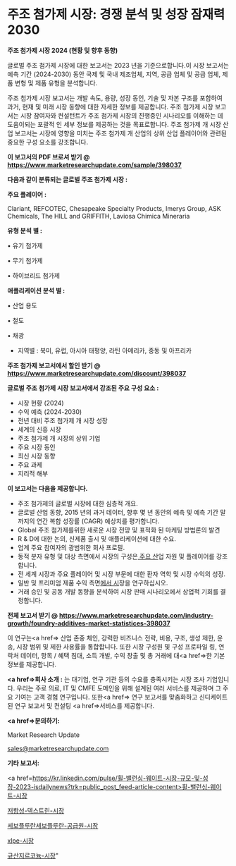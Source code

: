# 주조 첨가제 시장: 경쟁 분석 및 성장 잠재력 2030

<strong>주조 첨가제 시장 2024 (현황 및 향후 동향)</strong>

글로벌 주조 첨가제 시장에 대한 보고서는 2023 년을 기준으로합니다.이 시장 보고서는 예측 기간 (2024-2030) 동안 국제 및 국내 제조업체, 지역, 공급 업체 및 공급 업체, 제품 변형 및 제품 유형을 분석합니다.

주조 첨가제 시장 보고서는 개발 속도, 용량, 성장 동인, 기술 및 자본 구조를 포함하여 과거, 현재 및 미래 시장 동향에 대한 자세한 정보를 제공합니다. 주조 첨가제 시장 보고서는 시장 참여자와 컨설턴트가 주조 첨가제 시장의 진행중인 시나리오를 이해하는 데 도움이되는 포괄적 인 세부 정보를 제공하는 것을 목표로합니다. 주조 첨가제 개 시장 산업 보고서는 시장에 영향을 미치는 주조 첨가제 개 산업의 상위 산업 플레이어와 관련된 중요한 구성 요소를 강조합니다.



<strong>이 보고서의 PDF 브로셔 받기 @ <a href=https://www.marketresearchupdate.com/sample/398037>https://www.marketresearchupdate.com/sample/398037</a></strong>



<strong>다음과 같이 분류되는 글로벌 주조 첨가제 시장 :</strong>



<strong>주요 플레이어 :</strong>

Clariant, REFCOTEC, Chesapeake Specialty Products, Imerys Group, ASK Chemicals, The HILL and GRIFFITH, Laviosa Chimica Mineraria



<strong>유형 분석 별 :</strong>

• 유기 첨가제

• 무기 첨가제

• 하이브리드 첨가제



<strong>애플리케이션 분석 별 :</strong>

• 산업 용도

• 철도

• 채광

<ul>
  <li>지역별 : 북미, 유럽, 아시아 태평양, 라틴 아메리카, 중동 및 아프리카</li>
</ul>


<strong>주조 첨가제 보고서에서 할인 받기 @ <a href=https://www.marketresearchupdate.com/discount/398037>https://www.marketresearchupdate.com/discount/398037</a></strong>



<strong>글로벌 주조 첨가제 시장 보고서에서 강조된 주요 구성 요소 :</strong>
<ul>
  <li>시장 현황 (2024)</li>
  <li>수익 예측 (2024-2030)</li>
  <li>전년 대비 주조 첨가제 개 시장 성장</li>
  <li>세계의 신흥 시장</li>
  <li>주조 첨가제 개 시장의 상위 기업</li>
  <li>주요 시장 동인</li>
  <li>최신 시장 동향</li>
  <li>주요 과제</li>
  <li>지리적 해부</li>
</ul>


<strong>이 보고서는 다음을 제공합니다.</strong>
<ul>
  <li>주조 첨가제의 글로벌 시장에 대한 심층적 개요.</li>
  <li>글로벌 산업 동향, 2015 년의 과거 데이터, 향후 몇 년 동안의 예측 및 예측 기간 말까지의 연간 복합 성장률 (CAGR) 예상치를 평가합니다.</li>
  <li>Global 주조 첨가제를위한 새로운 시장 전망 및 표적화 된 마케팅 방법론의 발견</li>
  <li>R &amp; D에 대한 논의, 신제품 출시 및 애플리케이션에 대한 수요.</li>
  <li>업계 주요 참여자의 광범위한 회사 프로필.</li>
  <li>동적 분자 유형 및 대상 측면에서 시장의 구성은<a href=> 주요 산</a>업 자원 및 플레이어를 강조합니다.</li>
  <li>전 세계 시장과 주요 플레이어 및 시장 부문에 대한 환자 역학 및 시장 수익의 성장.</li>
  <li>일반 및 프리미엄 제품 수익 측면<a href=>에서 시</a>장을 연구하십시오.</li>
  <li>거래 승인 및 공동 개발 동향을 분석하여 시장 판매 시나리오에서 상업적 기회를 결정합니다.</li>
</ul>



<strong>전체 보고서 받기 @ <a href=https://www.marketresearchupdate.com/industry-growth/foundry-additives-market-statistices-398037>https://www.marketresearchupdate.com/industry-growth/foundry-additives-market-statistices-398037</a></strong>

이 연구는<a href=> 산업 존중</a> 체인, 강력한 비즈니스 전략, 비용, 구조, 생성 제한, 운송, 시장 범위 및 제한 사용률을 통합합니다. 또한 시장 구성원 및 구성 프로파일 링, 연락처 데이터, 항목 / 혜택 침대, 소득 개발, 수익 창출 및 총 거래에 대<a href=>한 기본 </a>정보를 제공합니다.



<strong><a href=>회사 소</a>개 :</strong>
는 대기업, 연구 기관 등의 수요를 충족시키는 시장 조사 기업입니다. 우리는 주로 의료, IT 및 CMFE 도메인을 위해 설계된 여러 서비스를 제공하며 그 주요 기여는 고객 경험 연구입니다. 또한<a href=> 연구 보</a>고서를 맞춤화하고 신디케이트 된 연구 보고서 및 컨설팅 <a href=>서비스</a>를 제공합니다.



<strong><a href=>문의하기:</a></strong>

Market Research Update

sales@marketresearchupdate.com



<strong>기타 보고서:</strong>

<a href=https://kr.linkedin.com/pulse/휠-밸런싱-웨이트-시장-규모-및-성장-2023-isdailynews?trk=public_post_feed-article-content>휠-밸런싱-웨이트-시장</a>

<a href=https://www.linkedin.com/pulse/저항성-덱스트린-시장-세분화-연구-및-목표-고객2029년-consumer-connection-chronicles-24-/>저항성-덱스트린-시장</a>

<a href=https://www.linkedin.com/pulse/세보플루란세보플루란-공급원-시장-경쟁-분석-및-성장-잠재력-2029-4kfof/>세보플루란세보플루란-공급원-시장</a>

<a href=https://www.linkedin.com/pulse/xlpe-시장-동향-및-성장-전망-market-matrix-musings-analysis-ngz5f/>xlpe-시장</a>

<a href=https://www.linkedin.com/pulse/규산지르코늄-시장-동향-및-성장-전망-survey-spotlight-pro-24-analysis-ylcsc/>규산지르코늄-시장</a>"
